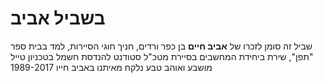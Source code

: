 # בשביל אביב

שביל זה סומן לזכרו של
**אביב חיים**
 בן כפר ורדים, חניך חוגי הסיירות,
למד בבית ספר "תפן", שירת ביחידת המחשבים בסיירת מטכ"ל
סטודנט להנדסת חשמל בטכניון
טייל מושבע ואוהב טבע
נלקח מאיתנו באביב חייו
1989-2017
